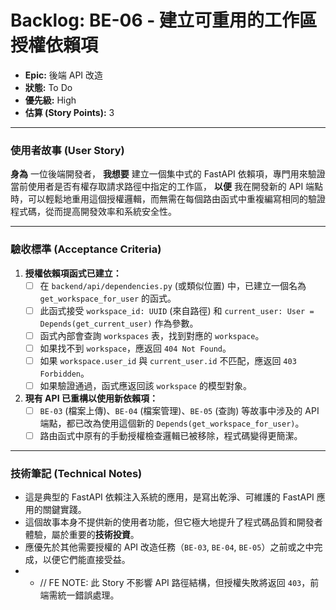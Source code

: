 # Backlog: BE-06 - 建立可重用的工作區授權依賴項

- **Epic:** 後端 API 改造
- **狀態:** To Do
- **優先級:** High
- **估算 (Story Points):** 3

---

### 使用者故事 (User Story)

**身為** 一位後端開發者，
**我想要** 建立一個集中式的 FastAPI 依賴項，專門用來驗證當前使用者是否有權存取請求路徑中指定的工作區，
**以便** 我在開發新的 API 端點時，可以輕鬆地重用這個授權邏輯，而無需在每個路由函式中重複編寫相同的驗證程式碼，從而提高開發效率和系統安全性。

---

### 驗收標準 (Acceptance Criteria)

1.  **授權依賴項函式已建立：**
    -   [ ] 在 `backend/api/dependencies.py` (或類似位置) 中，已建立一個名為 `get_workspace_for_user` 的函式。
    -   [ ] 此函式接受 `workspace_id: UUID` (來自路徑) 和 `current_user: User = Depends(get_current_user)` 作為參數。
    -   [ ] 函式內部會查詢 `workspaces` 表，找到對應的 `workspace`。
    -   [ ] 如果找不到 `workspace`，應返回 `404 Not Found`。
    -   [ ] 如果 `workspace.user_id` 與 `current_user.id` 不匹配，應返回 `403 Forbidden`。
    -   [ ] 如果驗證通過，函式應返回該 `workspace` 的模型對象。

2.  **現有 API 已重構以使用新依賴項：**
    -   [ ] `BE-03` (檔案上傳)、`BE-04` (檔案管理)、`BE-05` (查詢) 等故事中涉及的 API 端點，都已改為使用這個新的 `Depends(get_workspace_for_user)`。
    -   [ ] 路由函式中原有的手動授權檢查邏輯已被移除，程式碼變得更簡潔。

---

### 技術筆記 (Technical Notes)

-   這是典型的 FastAPI 依賴注入系統的應用，是寫出乾淨、可維護的 FastAPI 應用的關鍵實踐。
-   這個故事本身不提供新的使用者功能，但它極大地提升了程式碼品質和開發者體驗，屬於重要的**技術投資**。
-   應優先於其他需要授權的 API 改造任務（`BE-03`, `BE-04`, `BE-05`）之前或之中完成，以便它們能直接受益。
-   -   // FE NOTE: 此 Story 不影響 API 路徑結構，但授權失敗將返回 `403`，前端需統一錯誤處理。 